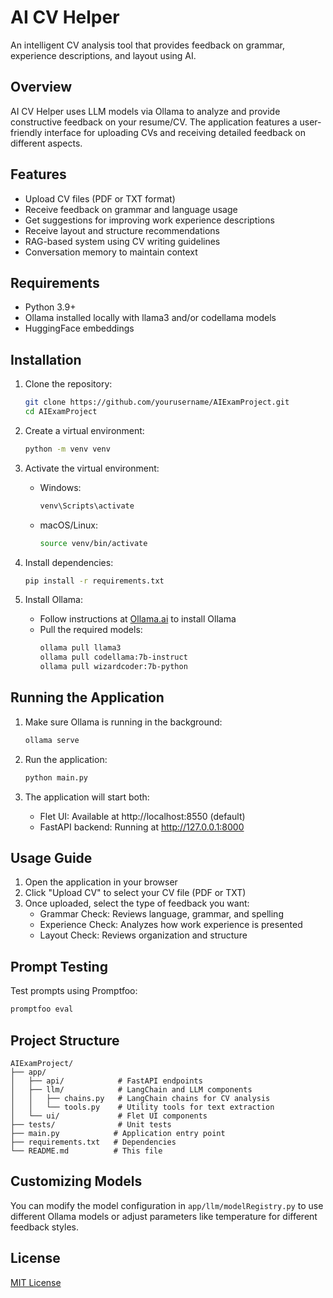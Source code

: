 # AI CV Helper

An intelligent CV analysis tool that provides feedback on grammar, experience descriptions, and layout using AI.

## Overview

AI CV Helper uses LLM models via Ollama to analyze and provide constructive feedback on your resume/CV. The application features a user-friendly interface for uploading CVs and receiving detailed feedback on different aspects.

## Features

- Upload CV files (PDF or TXT format)
- Receive feedback on grammar and language usage
- Get suggestions for improving work experience descriptions
- Receive layout and structure recommendations
- RAG-based system using CV writing guidelines
- Conversation memory to maintain context

## Requirements

- Python 3.9+
- Ollama installed locally with llama3 and/or codellama models
- HuggingFace embeddings

## Installation

1. Clone the repository:
   ```bash
   git clone https://github.com/yourusername/AIExamProject.git
   cd AIExamProject
   ```

2. Create a virtual environment:
   ```bash
   python -m venv venv
   ```

3. Activate the virtual environment:
   - Windows:
     ```bash
     venv\Scripts\activate
     ```
   - macOS/Linux:
     ```bash
     source venv/bin/activate
     ```

4. Install dependencies:
   ```bash
   pip install -r requirements.txt
   ```

5. Install Ollama:
   - Follow instructions at [Ollama.ai](https://ollama.ai) to install Ollama
   - Pull the required models:
     ```bash
     ollama pull llama3
     ollama pull codellama:7b-instruct
     ollama pull wizardcoder:7b-python
     ```

## Running the Application

1. Make sure Ollama is running in the background:
   ```bash
   ollama serve
   ```

2. Run the application:
   ```bash
   python main.py
   ```

3. The application will start both:
   - Flet UI: Available at http://localhost:8550 (default)
   - FastAPI backend: Running at http://127.0.0.1:8000

## Usage Guide

1. Open the application in your browser
2. Click "Upload CV" to select your CV file (PDF or TXT)
3. Once uploaded, select the type of feedback you want:
   - Grammar Check: Reviews language, grammar, and spelling
   - Experience Check: Analyzes how work experience is presented
   - Layout Check: Reviews organization and structure

## Prompt Testing

Test prompts using Promptfoo:
```bash
promptfoo eval
```

## Project Structure

```
AIExamProject/
├── app/
│   ├── api/            # FastAPI endpoints
│   ├── llm/            # LangChain and LLM components
│   │   ├── chains.py   # LangChain chains for CV analysis
│   │   └── tools.py    # Utility tools for text extraction
│   └── ui/             # Flet UI components
├── tests/              # Unit tests
├── main.py            # Application entry point
├── requirements.txt   # Dependencies
└── README.md          # This file
```

## Customizing Models

You can modify the model configuration in `app/llm/modelRegistry.py` to use different Ollama models or adjust parameters like temperature for different feedback styles.

## License

[MIT License](LICENSE)
